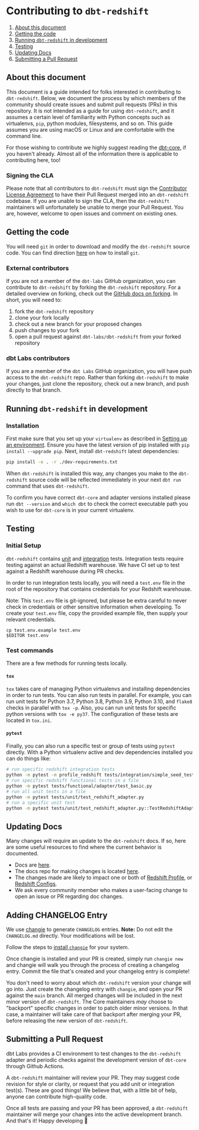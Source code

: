 # Contributing to `dbt-redshift`

1. [About this document](#about-this-document)
3. [Getting the code](#getting-the-code)
5. [Running `dbt-redshift` in development](#running-dbt-redshift-in-development)
6. [Testing](#testing)
7. [Updating Docs](#updating-docs)
7. [Submitting a Pull Request](#submitting-a-pull-request)

## About this document
This document is a guide intended for folks interested in contributing to `dbt-redshift`. Below, we document the process by which members of the community should create issues and submit pull requests (PRs) in this repository. It is not intended as a guide for using `dbt-redshift`, and it assumes a certain level of familiarity with Python concepts such as virtualenvs, `pip`, python modules, filesystems, and so on. This guide assumes you are using macOS or Linux and are comfortable with the command line.

For those wishing to contribute we highly suggest reading the [dbt-core](https://github.com/dbt-labs/dbt-core/blob/main/CONTRIBUTING.md), if you haven't already. Almost all of the information there is applicable to contributing here, too!

### Signing the CLA

Please note that all contributors to `dbt-redshift` must sign the [Contributor License Agreement](https://docs.getdbt.com/docs/contributor-license-agreements) to have their Pull Request merged into an `dbt-redshift` codebase. If you are unable to sign the CLA, then the `dbt-redshift` maintainers will unfortunately be unable to merge your Pull Request. You are, however, welcome to open issues and comment on existing ones.


## Getting the code

You will need `git` in order to download and modify the `dbt-redshift` source code. You can find direction [here](https://github.com/git-guides/install-git) on how to install `git`.

### External contributors

If you are not a member of the `dbt-labs` GitHub organization, you can contribute to `dbt-redshift` by forking the `dbt-redshift` repository. For a detailed overview on forking, check out the [GitHub docs on forking](https://help.github.com/en/articles/fork-a-repo). In short, you will need to:

1. fork the `dbt-redshift` repository
2. clone your fork locally
3. check out a new branch for your proposed changes
4. push changes to your fork
5. open a pull request against `dbt-labs/dbt-redshift` from your forked repository

### dbt Labs contributors

If you are a member of the `dbt Labs` GitHub organization, you will have push access to the `dbt-redshift` repo. Rather than forking `dbt-redshift` to make your changes, just clone the repository, check out a new branch, and push directly to that branch.


## Running `dbt-redshift` in development

### Installation

First make sure that you set up your `virtualenv` as described in [Setting up an environment](https://github.com/dbt-labs/dbt-core/blob/HEAD/CONTRIBUTING.md#setting-up-an-environment).  Ensure you have the latest version of pip installed with `pip install --upgrade pip`. Next, install `dbt-redshift` latest dependencies:

```sh
pip install -e . -r ./dev-requirements.txt
```

When `dbt-redshift` is installed this way, any changes you make to the `dbt-redshift` source code will be reflected immediately in your next `dbt run` command that uses `dbt-redshift`.

To confirm you have correct `dbt-core` and adapter versions installed please run `dbt --version` and `which dbt` to check the correct executable path you wish to use for `dbt-core` is in your current virtualenv.


## Testing

### Initial Setup

`dbt-redshift` contains [unit](https://github.com/dbt-labs/dbt-redshift/tree/main/tests/unit) and [integration](https://github.com/dbt-labs/dbt-redshift/tree/main/tests/integration) tests. Integration tests require testing against an actual Redshift warehouse. We have CI set up to test against a Redshift warehouse during PR checks.

In order to run integration tests locally, you will need a `test.env` file in the root of the repository that contains credentials for your Redshift warehouse.

Note: This `test.env` file is git-ignored, but please be extra careful to never check in credentials or other sensitive information when developing. To create your `test.env` file, copy the provided example file, then supply your relevant credentials.

```
cp test.env.example test.env
$EDITOR test.env
```

### Test commands
There are a few methods for running tests locally.

#### `tox`
`tox` takes care of managing Python virtualenvs and installing dependencies in order to run tests. You can also run tests in parallel. For example, you can run unit tests for Python 3.7, Python 3.8, Python 3.9, Python 3.10, and `flake8` checks in parallel with `tox -p`. Also, you can run unit tests for specific python versions with `tox -e py37`. The configuration of these tests are located in `tox.ini`.

#### `pytest`
Finally, you can also run a specific test or group of tests using `pytest` directly. With a Python virtualenv active and dev dependencies installed you can do things like:

```sh
# run specific redshift integration tests
python -m pytest -m profile_redshift tests/integration/simple_seed_test
# run specific redshift functional tests in a file
python -m pytest tests/functional/adapter/test_basic.py
# run all unit tests in a file
python -m pytest tests/unit/test_redshift_adapter.py
# run a specific unit test
python -m pytest tests/unit/test_redshift_adapter.py::TestRedshiftAdapterConversions::test_convert_date_type
```

## Updating Docs

Many changes will require an update to the `dbt-redshift` docs. If so, here are some useful resources to find where the current behavior is documented.

- Docs are [here](https://docs.getdbt.com/).
- The docs repo for making changes is located [here]( https://github.com/dbt-labs/docs.getdbt.com).
- The changes made are likely to impact one or both of [Redshift Profile](https://docs.getdbt.com/reference/warehouse-profiles/redshift-profile), or [Redshift Configs](https://docs.getdbt.com/reference/resource-configs/redshift-configs).
- We ask every community member who makes a user-facing change to open an issue or PR regarding doc changes.

## Adding CHANGELOG Entry

We use [changie](https://changie.dev) to generate `CHANGELOG` entries. **Note:** Do not edit the `CHANGELOG.md` directly. Your modifications will be lost.

Follow the steps to [install `changie`](https://changie.dev/guide/installation/) for your system.

Once changie is installed and your PR is created, simply run `changie new` and changie will walk you through the process of creating a changelog entry.  Commit the file that's created and your changelog entry is complete!

You don't need to worry about which `dbt-redshift` version your change will go into. Just create the changelog entry with `changie`, and open your PR against the `main` branch. All merged changes will be included in the next minor version of `dbt-redshift`. The Core maintainers _may_ choose to "backport" specific changes in order to patch older minor versions. In that case, a maintainer will take care of that backport after merging your PR, before releasing the new version of `dbt-redshift`.


## Submitting a Pull Request

dbt Labs provides a CI environment to test changes to the `dbt-redshift` adapter and periodic checks against the development version of `dbt-core` through Github Actions.

A `dbt-redshift` maintainer will review your PR. They may suggest code revision for style or clarity, or request that you add unit or integration test(s). These are good things! We believe that, with a little bit of help, anyone can contribute high-quality code.

Once all tests are passing and your PR has been approved, a `dbt-redshift` maintainer will merge your changes into the active development branch. And that's it! Happy developing :tada:
